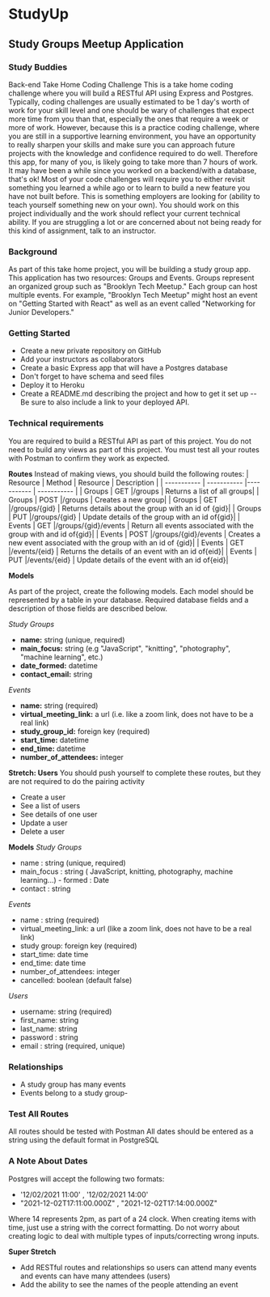# StudyUp

## Study Groups Meetup Application

### Study Buddies

Back-end Take Home Coding Challenge
This is a take home coding challenge where you will build a RESTful API using Express and Postgres.
Typically, coding challenges are usually estimated to be 1 day's worth of work for your skill level and one should be wary of challenges that expect more time from you than that, especially the ones that require a week or more of work.
However, because this is a practice coding challenge, where you are still in a supportive learning environment, you have an opportunity to really sharpen your skills and make sure you can approach future projects with the knowledge and confidence required to do well. Therefore this app, for many of you, is likely going to take more than 7 hours of work.
It may have been a while since you worked on a backend/with a database, that's ok! Most of your code challenges will require you to either revisit something you learned a while ago or to learn to build a new feature you have not built before. This is something employers are looking for (ability to teach yourself something new on your own).
You should work on this project individually and the work should reflect your current technical ability. If you are struggling a lot or are concerned about not being ready for this kind of assignment, talk to an instructor.

### Background

As part of this take home project, you will be building a study group app. This application has two resources: Groups and Events. Groups represent an organized group such as "Brooklyn Tech Meetup." Each group can host multiple events. For example, "Brooklyn Tech Meetup" might host an event on "Getting Started with React" as well as an event called "Networking for Junior Developers."

### Getting Started

- Create a new private repository on GitHub
- Add your instructors as collaborators
- Create a basic Express app that will have a Postgres database
- Don't forget to have schema and seed files
- Deploy it to Heroku
- Create a README.md describing the project and how to get it set up
  -- Be sure to also include a link to your deployed API.

### Technical requirements

You are required to build a RESTful API as part of this project. You do not need to build any views as part of this project. You must test all your routes with Postman to confirm they work as expected.

**Routes**
Instead of making views, you should build the following routes:
| Resource | Method | Resource | Description |
| ----------- | ----------- |----------- | ----------- |
| Groups | GET |/groups | Returns a list of all groups|
| Groups | POST |/groups | Creates a new group|
| Groups | GET |/groups/{gid} | Returns details about the group with an id of {gid}|
| Groups | PUT |/groups/{gid} | Update details of the group with an id of{gid}|
| Events | GET |/groups/{gid}/events | Return all events associated with the group with and id of{gid}|
| Events | POST |/groups/{gid}/events | Creates a new event associated with the group with an id of {gid}|
| Events | GET |/events/{eid} | Returns the details of an event with an id of{eid}|
| Events | PUT |/events/{eid} | Update details of the event with an id of{eid}|

**Models**

As part of the project, create the following models. Each model should be represented by a table in your database. Required database fields and a description of those fields are described below.

*Study Groups*

- **name:** string (unique, required)
- **main_focus:** string (e.g "JavaScript", "knitting", "photography", "machine learning", etc.)
- **date_formed:** datetime
- **contact_email:** string

*Events*

- **name:** string (required)
- **virtual_meeting_link:** a url (i.e. like a zoom link, does not have to be a real link)
- **study_group_id:** foreign key (required)
- **start_time:** datetime
- **end_time:** datetime
- **number_of_attendees:** integer

**Stretch: Users**
You should push yourself to complete these routes, but they are not required to do the pairing activity

- Create a user
- See a list of users
- See details of one user
- Update a user
- Delete a user

**Models**
*Study Groups*

- name : string (unique, required)
- main_focus : string ( JavaScript, knitting, photography, machine learning...) - formed : Date
- contact : string

*Events*

- name : string (required)
- virtual_meeting_link: a url (like a zoom link, does not have to be a real link)
- study group: foreign key (required)
- start_time: date time
- end_time: date time
- number_of_attendees: integer
- cancelled: boolean (default false)

*Users*

- username: string (required)
- first_name: string
- last_name: string
- password : string
- email : string (required, unique)

### Relationships

- A study group has many events
- Events belong to a study group-

### Test All Routes

All routes should be tested with Postman
All dates should be entered as a string using the default format in PostgreSQL

### A Note About Dates

Postgres will accept the following two formats:

- '12/02/2021 11:00' , '12/02/2021 14:00'
- "2021-12-02T17:11:00.000Z" , "2021-12-02T17:14:00.000Z"

Where 14 represents 2pm, as part of a 24 clock.
When creating items with time, just use a string with the correct formatting. Do not worry about creating logic to deal with multiple types of inputs/correcting wrong inputs.

**Super Stretch**

- Add RESTful routes and relationships so users can attend many events and events can have many attendees (users)
- Add the ability to see the names of the people attending an event
